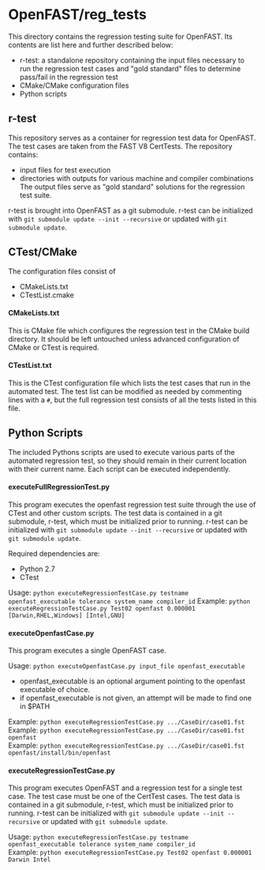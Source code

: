 # OpenFAST/reg_tests

This directory contains the regression testing suite for OpenFAST. Its contents are list here and further described below:
- r-test: a standalone repository containing the input files necessary to run the regression test cases and "gold standard" files to determine pass/fail in the regression test
- CMake/CMake configuration files
- Python scripts

## r-test
This repository serves as a container for regression test data for OpenFAST. The test cases are taken from the FAST V8 CertTests. The repository contains:
- input files for test execution
- directories with outputs for various machine and compiler combinations
The output files serve as "gold standard" solutions for the regression test suite.

r-test is brought into OpenFAST as a git submodule. r-test can be initialized with `git submodule update --init --recursive` or updated with `git submodule update`.

## CTest/CMake
The configuration files consist of
- CMakeLists.txt
- CTestList.cmake

#### CMakeLists.txt
This is CMake file which configures the regression test in the CMake build directory. It should be left untouched unless advanced configuration of CMake or CTest is required.

#### CTestList.txt
This is the CTest configuration file which lists the test cases that run in the automated test. The test list can be modified as needed by commenting lines with a `#`, but the full regression test consists of all the tests listed in this file.

## Python Scripts
The included Pythons scripts are used to execute various parts of the automated regression test, so they should remain in their current location with their current name. Each script can be executed independently.

#### executeFullRegressionTest.py
This program executes the openfast regression test suite through the use of
CTest and other custom scripts. The test data is contained in a git submodule,
r-test, which must be initialized prior to running. r-test can be initialized
with `git submodule update --init --recursive` or updated with `git submodule update`.

Required dependencies are:
- Python 2.7
- CTest

Usage: `python executeRegressionTestCase.py testname openfast_executable tolerance system_name compiler_id`
Example: `python executeRegressionTestCase.py Test02 openfast 0.000001 [Darwin,RHEL,Windows] [Intel,GNU]`

#### executeOpenfastCase.py
This program executes a single OpenFAST case.

Usage: `python executeOpenfastCase.py input_file openfast_executable`  
- openfast_executable is an optional argument pointing to the openfast executable of choice.
- if openfast_executable is not given, an attempt will be made to find one in $PATH

Example: `python executeRegressionTestCase.py .../CaseDir/case01.fst`  
Example: `python executeRegressionTestCase.py .../CaseDir/case01.fst openfast`  
Example: `python executeRegressionTestCase.py .../CaseDir/case01.fst openfast/install/bin/openfast`  

#### executeRegressionTestCase.py
This program executes OpenFAST and a regression test for a single test case.
The test case must be one of the CertTest cases. The test data is contained in a git submodule,
r-test, which must be initialized prior to running. r-test can be initialized
with `git submodule update --init --recursive` or updated with `git submodule update`.

Usage: `python executeRegressionTestCase.py testname openfast_executable tolerance system_name compiler_id`  
Example: `python executeRegressionTestCase.py Test02 openfast 0.000001 Darwin Intel`  
